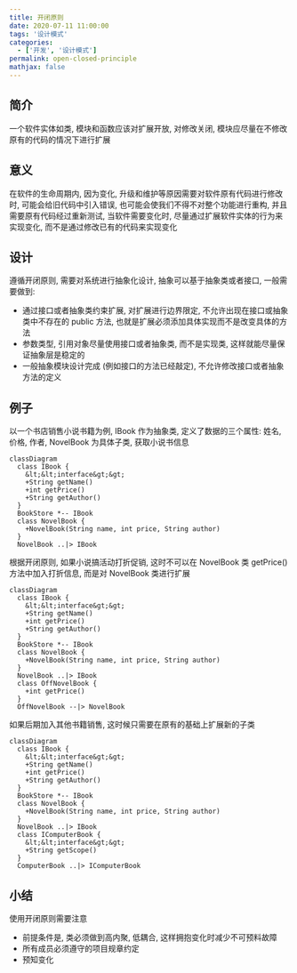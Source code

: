 ```yaml
---
title: 开闭原则
date: 2020-07-11 11:00:00
tags: '设计模式'
categories:
  - ['开发', '设计模式']
permalink: open-closed-principle
mathjax: false
---
```


## 简介

一个软件实体如类, 模块和函数应该对扩展开放, 对修改关闭, 模块应尽量在不修改原有的代码的情况下进行扩展

## 意义

在软件的生命周期内, 因为变化, 升级和维护等原因需要对软件原有代码进行修改时, 可能会给旧代码中引入错误, 也可能会使我们不得不对整个功能进行重构, 并且需要原有代码经过重新测试, 当软件需要变化时, 尽量通过扩展软件实体的行为来实现变化, 而不是通过修改已有的代码来实现变化

## 设计

遵循开闭原则, 需要对系统进行抽象化设计, 抽象可以基于抽象类或者接口, 一般需要做到:

- 通过接口或者抽象类约束扩展, 对扩展进行边界限定, 不允许出现在接口或抽象类中不存在的 public 方法, 也就是扩展必须添加具体实现而不是改变具体的方法
- 参数类型, 引用对象尽量使用接口或者抽象类, 而不是实现类, 这样就能尽量保证抽象层是稳定的
- 一般抽象模块设计完成 (例如接口的方法已经敲定), 不允许修改接口或者抽象方法的定义

<!-- more -->

## 例子

以一个书店销售小说书籍为例, IBook 作为抽象类, 定义了数据的三个属性: 姓名, 价格, 作者, NovelBook 为具体子类, 获取小说书信息

```mermaid
classDiagram
  class IBook {
    &lt;&lt;interface&gt;&gt;
    +String getName()
    +int getPrice()
    +String getAuthor()
  }
  BookStore *-- IBook
  class NovelBook {
    +NovelBook(String name, int price, String author)
  }
  NovelBook ..|> IBook
```

根据开闭原则, 如果小说搞活动打折促销, 这时不可以在 NovelBook 类 getPrice() 方法中加入打折信息, 而是对 NovelBook 类进行扩展

```mermaid
classDiagram
  class IBook {
    &lt;&lt;interface&gt;&gt;
    +String getName()
    +int getPrice()
    +String getAuthor()
  }
  BookStore *-- IBook
  class NovelBook {
    +NovelBook(String name, int price, String author)
  }
  NovelBook ..|> IBook
  class OffNovelBook {
    +int getPrice()
  }
  OffNovelBook --|> NovelBook
```

如果后期加入其他书籍销售, 这时候只需要在原有的基础上扩展新的子类

```mermaid
classDiagram
  class IBook {
    &lt;&lt;interface&gt;&gt;
    +String getName()
    +int getPrice()
    +String getAuthor()
  }
  BookStore *-- IBook
  class NovelBook {
    +NovelBook(String name, int price, String author)
  }
  NovelBook ..|> IBook
  class IComputerBook {
    &lt;&lt;interface&gt;&gt;
    +String getScope()
  }
  ComputerBook ..|> IComputerBook
```

## 小结

使用开闭原则需要注意

- 前提条件是, 类必须做到高内聚, 低耦合, 这样拥抱变化时减少不可预料故障
- 所有成员必须遵守的项目规章约定
- 预知变化
